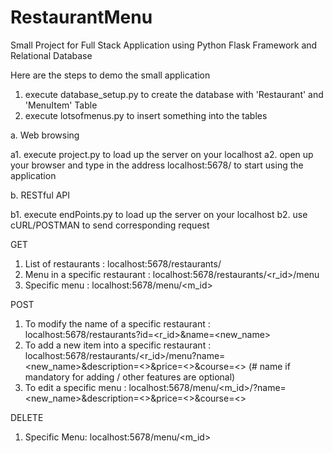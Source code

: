# RestaurantMenu
Small Project for Full Stack Application using Python Flask Framework and Relational Database

Here are the steps to demo the small application
1. execute database_setup.py to create the database with 'Restaurant' and 'MenuItem' Table
2. execute lotsofmenus.py to insert something into the tables

a. Web browsing

a1. execute project.py to load up the server on your localhost
a2. open up your browser and type in the address localhost:5678/ to start using the application

b. RESTful API

b1. execute endPoints.py to load up the server on your localhost
b2. use cURL/POSTMAN to send corresponding request

GET
1. List of restaurants : localhost:5678/restaurants/
2. Menu in a specific restaurant : localhost:5678/restaurants/<r_id>/menu
3. Specific menu : localhost:5678/menu/<m_id>

POST
1. To modify the name of a specific restaurant : localhost:5678/restaurants?id=<r_id>&name=<new_name>
2. To add a new item into a specific restaurant : 
          localhost:5678/restaurants/<r_id>/menu?name=<new_name>&description=<>&price=<>&course=<>
   (# name if mandatory for adding / other features are optional)
3. To edit a specific menu : localhost:5678/menu/<m_id>/?name=<new_name>&description=<>&price=<>&course=<>

DELETE
1. Specific Menu: localhost:5678/menu/<m_id>
